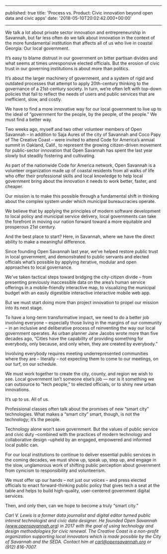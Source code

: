
---
published: true
title: 'Process vs. Product: Civic innovation beyond open data and civic apps'
date: '2018-05-10T20:02:42.000+00:00'

---

We talk a lot about private sector innovation and entrepreneurship in Savannah, but far less often do we talk about innovation in the context of the more fundamental institution that affects all of us who live in coastal Georgia: Our local government.

It’s easy to blame distrust in our government on bitter partisan divides and what seems at times unresponsive elected officials. But the erosion of civic trust in our governing institutions is about more than politics.

It’s about the larger machinery of government, and a system of rigid and outdated processes that attempt to apply 20th-century thinking to the governance of a 21st-century society. In turn, we’re often left with top-down policies that fail to reflect the needs of users and public services that are inefficient, slow, and costly.

We have to find a more innovative way for our local government to live up to the ideal of “government for the people, by the people, of the people.” We must find a better way.

Two weeks ago, myself and two other volunteer members of Open Savannah – in addition to Saja Aures of the city of Savannah and Coco Papy of The Creative Coast – were invited to attend Code for America’s annual summit in Oakland, Calif., to represent the growing citizen-driven movement for public-sector innovation that Open Savannah has spent the last year slowly but steadily fostering and cultivating.

As part of the nationwide Code for America network, Open Savannah is a volunteer organization made up of coastal residents from all walks of life who offer their professional skills and local knowledge to help local government bring about the innovation it needs to work better, faster, and cheaper.

Our mission is to make this possible through a fundamental shift in thinking about the complex system under which municipal bureaucracies operate.

We believe that by applying the principles of modern software development to local policy and municipal service delivery, local governments can take the forefront in moving our nation forward toward a more equitable and prosperous 21st century.

And the best place to start? Here, in Savannah, where we have the direct ability to make a meaningful difference.


Since founding Open Savannah last year, we’ve helped restore public trust in local government, and demonstrated to public servants and elected officials what’s possible by applying iterative, modular and open approaches to local governance.

We’ve taken tactical steps toward bridging the city-citizen divide – from presenting previously inaccessible data on the area’s human service offerings in a mobile-friendly interactive map, to visualizing the municipal budget with an easily digestible interactive interactive mobile web app.

But we must start doing more than project innovation to propel our mission into its next stage.

To have a long-term transformative impact, we need to do a better job involving everyone – especially those living in the margins of our community – in an inclusive and deliberative process of reinventing the way our local government operates. As urban planner Jane Jacobs wrote more than five decades ago, “Cities have the capability of providing something for everybody, only because, and only when, they are created by everybody.”

Involving everybody requires meeting underrepresented communities where they are – literally – not expecting them to come to our meetings, on our turf, on our schedule.

We must work together to create the city, county, and region we wish to see. Local government isn’t someone else’s job — nor is it something we can outsource to “tech people,” to elected officials, or to shiny new urban innovations.

It’s up to us. All of us.

Professional classes often talk about the promises of new “smart city” technologies. What makes a “smart city” smart, though, is not the technology; it’s the people.

Technology alone won’t save government. But the values of public service and civic duty –combined with the practices of modern technology and collaborative design –upheld by an engaged, empowered and informed local public can.

For our local institutions to continue to deliver essential public services in the coming decades, we must show up, speak up, step up, and engage in the slow, unglamorous work of shifting public perception about government from cynicism to responsibility and volunteerism.

We must offer up our hands – not just our voices – and press elected officials to enact forward-thinking public policy that gives tech a seat at the table and helps to build high-quality, user-centered government digital services.

Then, and only then, can we hope to become a truly “smart city.”

*Carl V. Lewis is a former data journalist and digital editor turned public interest technologist and civic data designer. He founded Open Savannah (www.opensavannah.org) in 2017 with the goal of using technology and design methodologies for civic renewal. The Creative Coast is a non-profit organization supporting local innovators which is made possible by the City of Savannah and the SEDA. Contact him at carl@opensavannah.org or (912) 816-7007.*

